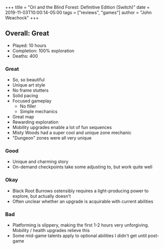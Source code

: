 +++
title = "Ori and the Blind Forest: Definitive Edition (Switch)"
date = 2019-11-03T10:00:14-05:00
tags = ["reviews", "games"]
author = "John Weachock"
+++

<h2>Overall: <span class="great">Great</span></h2>

* Played: 10 hours
* Completion: 100% exploration
* Deaths: 400

### Great

<ul class="great">
  <li>So, so beautiful</li>
  <li>Unique art style</li>
  <li>No frame stutters</li>
  <li>Solid pacing</li>
  <li>Focused gameplay
    <ul>
      <li>No filler</li>
      <li>Simple mechanics</li>
    </ul>
  </li>
  <li>Great map</li>
  <li>Rewarding exploration</li>
  <li>Mobility upgrades enable a lot of fun sequences</li>
  <li>Misty Woods had a super cool and unique zone mechanic</li>
  <li>"Dungeon" zones were all very unique</li>
</ul>


### Good

<ul class="good">
  <li>Unique and charming story</li>
  <li>On-demand checkpoints take some adjusting to, but work quite well</li>
</ul>


### Okay

<ul class="okay">
  <li>Black Root Burrows ostensibly requires a light-producing power to explore, but actually doesn't</li>
  <li>Often unclear whether an upgrade is acquirable with current abilities</li>
</ul>


### Bad

<ul class="bad">
  <li>Platforming is slippery, making the first 1-2 hours very unforgiving. Mobility / health upgrades relieve this</li>
  <li>Some mid-game talents apply to optional abilities I didn't get until post-game</li>
</ul>

<!--more-->
